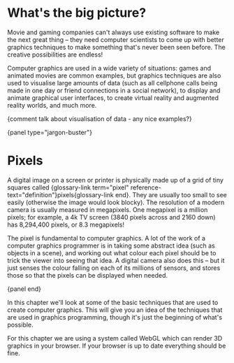 # What's the big picture?

Movie and gaming companies can't always use existing software to make the next great thing &ndash; they need computer scientists to come up with better graphics techniques to make something that's never been seen before.
The creative possibilities are endless!

Computer graphics are used in a wide variety of situations: games and animated movies are common examples, but graphics techniques are also used to visualise large amounts of data (such as all cellphone calls being made in one day or friend connections in a social network), to display and animate graphical user interfaces, to create virtual reality and augmented reality worlds, and much more.

{comment talk about visualisation of data - any nice examples?}

{panel type="jargon-buster"}

# Pixels

A digital image on a screen or printer is physically made up of a grid of tiny squares called {glossary-link term="pixel" reference-text="definition"}pixels{glossary-link end}.
They are usually too small to see easily (otherwise the image would look blocky).
The resolution of a modern camera is usually measured in megapixels. One megapixel is a million pixels; for example, a 4k TV screen (3840 pixels across and 2160 down) has 8,294,400 pixels, or 8.3 megapixels!

The pixel is fundamental to computer graphics. A lot of the work of a computer graphics programmer is in taking some abstract idea (such as objects in a scene), and working out what colour each pixel should be to trick the viewer into seeing that idea.
A digital camera also does this &ndash; but it just senses the colour falling on each of its millions of sensors, and stores those so that the pixels can be displayed when needed.

{panel end}

In this chapter we'll look at some of the basic techniques that are used to create computer graphics.
This will give you an idea of the techniques that are used in graphics programming, though it's just the beginning of what's possible.

For this chapter we are using a system called WebGL which can render 3D graphics in your browser.
If your browser is up to date everything should be fine.
